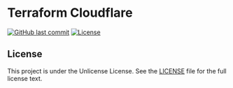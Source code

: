 # Terraform Cloudflare

[![GitHub last commit](https://img.shields.io/github/last-commit/ursinn/terraform-cloudflare?logo=github&style=for-the-badge)](https://github.com/ursinn/terraform-cloudflare/commits)
[![License](https://img.shields.io/github/license/ursinn/terraform-cloudflare?style=for-the-badge)](https://github.com/ursinn/terraform-cloudflare/blob/main/LICENSE)

## License

This project is under the Unlicense License. See the [LICENSE](https://github.com/ursinn/terraform-cloudflare/blob/main/LICENSE)
file for the full license text.
